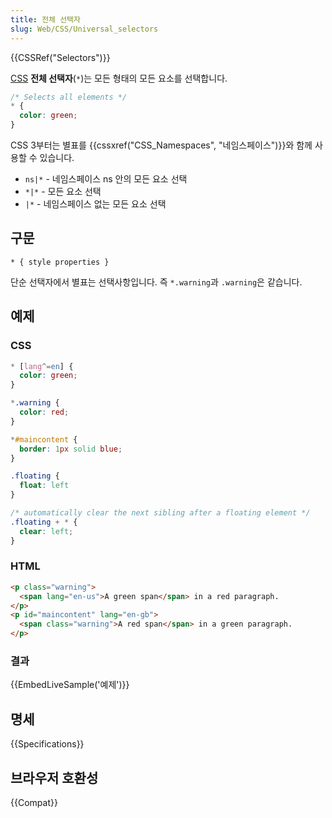 ```yaml
---
title: 전체 선택자
slug: Web/CSS/Universal_selectors
---
```


{{CSSRef("Selectors")}}

[CSS](/ko/docs/Web/CSS) **전체 선택자**(`*`)는 모든 형태의 모든 요소를 선택합니다.

```css
/* Selects all elements */
* {
  color: green;
}
```

CSS 3부터는 별표를 {{cssxref("CSS_Namespaces", "네임스페이스")}}와 함께 사용할 수 있습니다.

- `ns|*` - 네임스페이스 ns 안의 모든 요소 선택
- `*|*` - 모든 요소 선택
- `|*` - 네임스페이스 없는 모든 요소 선택

## 구문

```
* { style properties }
```

단순 선택자에서 별표는 선택사항입니다. 즉 `*.warning`과 `.warning`은 같습니다.

## 예제

### CSS

```css
* [lang^=en] {
  color: green;
}

*.warning {
  color: red;
}

*#maincontent {
  border: 1px solid blue;
}

.floating {
  float: left
}

/* automatically clear the next sibling after a floating element */
.floating + * {
  clear: left;
}
```

### HTML

```html
<p class="warning">
  <span lang="en-us">A green span</span> in a red paragraph.
</p>
<p id="maincontent" lang="en-gb">
  <span class="warning">A red span</span> in a green paragraph.
</p>
```

### 결과

{{EmbedLiveSample('예제')}}

## 명세

{{Specifications}}

## 브라우저 호환성

{{Compat}}
